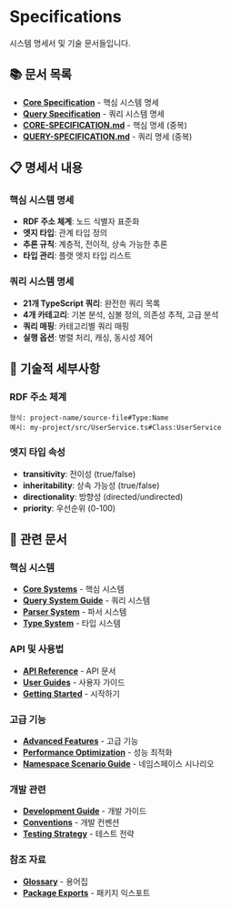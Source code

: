 # Specifications

시스템 명세서 및 기술 문서들입니다.

## 📚 문서 목록

- **[Core Specification](./CORE-SPECIFICATION.md)** - 핵심 시스템 명세
- **[Query Specification](./QUERY-SPECIFICATION.md)** - 쿼리 시스템 명세
- **[CORE-SPECIFICATION.md](./CORE-SPECIFICATION.md)** - 핵심 명세 (중복)
- **[QUERY-SPECIFICATION.md](./QUERY-SPECIFICATION.md)** - 쿼리 명세 (중복)

## 📋 명세서 내용

### 핵심 시스템 명세
- **RDF 주소 체계**: 노드 식별자 표준화
- **엣지 타입**: 관계 타입 정의
- **추론 규칙**: 계층적, 전이적, 상속 가능한 추론
- **타입 관리**: 플랫 엣지 타입 리스트

### 쿼리 시스템 명세
- **21개 TypeScript 쿼리**: 완전한 쿼리 목록
- **4개 카테고리**: 기본 분석, 심볼 정의, 의존성 추적, 고급 분석
- **쿼리 매핑**: 카테고리별 쿼리 매핑
- **실행 옵션**: 병렬 처리, 캐싱, 동시성 제어

## 🔧 기술적 세부사항

### RDF 주소 체계
```
형식: project-name/source-file#Type:Name
예시: my-project/src/UserService.ts#Class:UserService
```

### 엣지 타입 속성
- **transitivity**: 전이성 (true/false)
- **inheritability**: 상속 가능성 (true/false)
- **directionality**: 방향성 (directed/undirected)
- **priority**: 우선순위 (0-100)

## 📖 관련 문서

### 핵심 시스템
- **[Core Systems](../04-core-systems/README.md)** - 핵심 시스템
- **[Query System Guide](../04-core-systems/QUERY-SYSTEM-GUIDE.md)** - 쿼리 시스템
- **[Parser System](../04-core-systems/PARSER_SYSTEM.md)** - 파서 시스템
- **[Type System](../04-core-systems/type-system.md)** - 타입 시스템

### API 및 사용법
- **[API Reference](../03-api-reference/README.md)** - API 문서
- **[User Guides](../02-user-guides/README.md)** - 사용자 가이드
- **[Getting Started](../01-getting-started/README.md)** - 시작하기

### 고급 기능
- **[Advanced Features](../05-advanced-features/README.md)** - 고급 기능
- **[Performance Optimization](../05-advanced-features/PERFORMANCE-OPTIMIZATION.md)** - 성능 최적화
- **[Namespace Scenario Guide](../05-advanced-features/namespace-scenario-guide.md)** - 네임스페이스 시나리오

### 개발 관련
- **[Development Guide](../06-development/README.md)** - 개발 가이드
- **[Conventions](../06-development/CONVENTIONS.md)** - 개발 컨벤션
- **[Testing Strategy](../06-development/testing-strategy.md)** - 테스트 전략

### 참조 자료
- **[Glossary](../08-reference/GLOSSARY.md)** - 용어집
- **[Package Exports](../08-reference/PACKAGE_EXPORTS.md)** - 패키지 익스포트